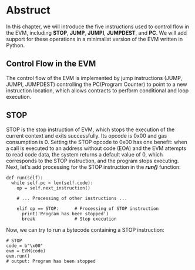 # Abstruct

In this chapter, we will introduce the five instructions used to control flow in the EVM, including **STOP**, **JUMP**, **JUMPI**, **JUMPDEST**, and **PC**. We will add support for these operations in a minimalist version of the EVM written in Python.

## Control Flow in the EVM

The control flow of the EVM is implemented by jump instructions (JUMP, JUMPI, JUMPDEST) controlling the PC(Program Counter) to point to a new instruction location, which allows contracts to perform conditional and loop execution.

## STOP

STOP is the stop instruction of EVM, which stops the execution of the current context and exits successfully. Its opcode is 0x00 and gas consumption is 0.
Setting the STOP opcode to 0x00 has one benefit: when a call is executed to an address without code (EOA) and the EVM attempts to read code data, the system returns a default value of 0, which corresponds to the STOP instruction, and the program stops executing.
Next, let's add processing for the STOP instruction in the _**run()**_ function:

```
def run(self):
  while self.pc < len(self.code):
    op = self.next_instruction()

    # ... Processing of other instructions ...

    elif op == STOP:      # Processing of STOP instruction
      print('Program has been stopped')
      break               # Stop execution
```

Now, we can try to run a bytecode containing a STOP instruction:

```
# STOP
code = b"\x00"
evm = EVM(code)
evm.run()
# output: Program has been stopped
```
